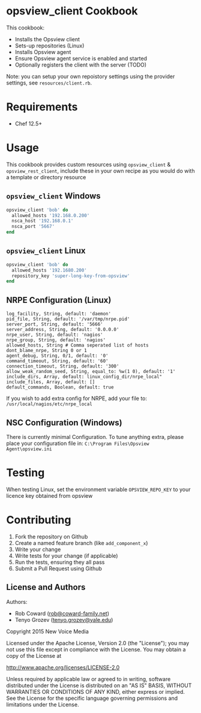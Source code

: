 opsview_client Cookbook
=======================
This cookbook:
- Installs the Opsview client
- Sets-up repositories (Linux)
- Installs Opsview agent
- Ensure Opsview agent service is enabled and started
- Optionally registers the client with the server (TODO)

Note: you can setup your own repoistory settings using the provider settings, see `resources/client.rb`.

# Requirements
- Chef 12.5+

# Usage
This cookbook provides custom resources using `opsview_client` & `opsview_rest_client`, include these in your own recipe as you would do with a template or directory resource

## `opsview_client` Windows
```ruby
opsview_client 'bob' do
  allowed_hosts '192.168.0.200'
  nsca_host '192.168.0.1'
  nsca_port '5667'
end
```

## `opsview_client` Linux
```ruby
opsview_client 'bob' do
  allowed_hosts '192.1680.200'
  repository_key 'super-long-key-from-opsview'
end
```

## NRPE Configuration (Linux)
```
log_facility, String, default: 'daemon'
pid_file, String, default: '/var/tmp/nrpe.pid'
server_port, String, default: '5666'
server_address, String, default: '0.0.0.0'
nrpe_user, String, default: 'nagios'
nrpe_group, String, default: 'nagios'
allowed_hosts, String # Comma seperated list of hosts
dont_blame_nrpe, String 0 or 1
agent_debug, String, 0/1, default: '0'
command_timeout, String, default: '60'
connection_timeout, String, default: '300'
allow_weak_random_seed, String, equal_to: %w(1 0), default: '1'
include_dirs, Array, default: linux_config_dir/nrpe_local"
include_files, Array, default: []
default_commands, Boolean, default: true
```
If you wish to add extra config for NRPE, add your file to: `/usr/local/nagios/etc/nrpe_local`


## NSC Configuration (Windows)
There is currently minimal Configuration. To tune anything extra, please place your configuration file in:
`C:\Program Files\Opsview Agent\opsview.ini`

# Testing
When testing Linux, set the environment variable `OPSVIEW_REPO_KEY` to your licence key obtained from opsview

# Contributing
1. Fork the repository on Github
2. Create a named feature branch (like `add_component_x`)
3. Write your change
4. Write tests for your change (if applicable)
5. Run the tests, ensuring they all pass
6. Submit a Pull Request using Github

## License and Authors
Authors:
  * Rob Coward (rob@coward-family.net)
  * Tenyo Grozev (tenyo.grozev@yale.edu)

Copyright 2015 New Voice Media

Licensed under the Apache License, Version 2.0 (the "License"); you may not use this file except in compliance with the License. You may obtain a copy of the License at

http://www.apache.org/licenses/LICENSE-2.0

Unless required by applicable law or agreed to in writing, software distributed under the License is distributed on an "AS IS" BASIS, WITHOUT WARRANTIES OR CONDITIONS OF ANY KIND, either express or implied. See the License for the specific language governing permissions and limitations under the License.
